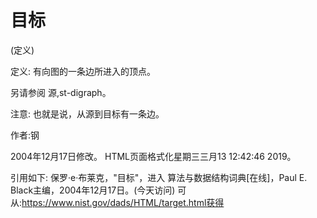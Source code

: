 # 目标


(定义)



定义:
有向图的一条边所进入的顶点。



另请参阅
源,st-digraph。



注意:
也就是说，从源到目标有一条边。


作者:钢







2004年12月17日修改。
HTML页面格式化星期三三月13 12:42:46 2019。



引用如下:
保罗·e·布莱克，"目标"，进入
算法与数据结构词典[在线]，Paul E. Black主编，2004年12月17日。(今天访问)
可从:https://www.nist.gov/dads/HTML/target.html获得